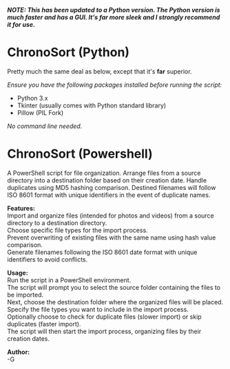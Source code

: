 ***NOTE: This has been updated to a Python version. The Python version is much faster and has a GUI. It's far more sleek and I strongly recommend it for use.***

# ChronoSort (Python)
Pretty much the same deal as below, except that it's **far** superior.

*Ensure you have the following packages installed before running the script:*  
- Python 3.x  
- Tkinter (usually comes with Python standard library)  
- Pillow (PIL Fork)  

*No command line needed.*

# ChronoSort (Powershell)
A PowerShell script for file organization. Arrange files from a source directory into a destination folder based on their creation date. Handle duplicates using MD5 hashing comparison. Destined filenames will follow ISO 8601 format with unique identifiers in the event of duplicate names.

**Features:**  
Import and organize files (intended for photos and videos) from a source directory to a destination directory.  
Choose specific file types for the import process.  
Prevent overwriting of existing files with the same name using hash value comparison.  
Generate filenames following the ISO 8601 date format with unique identifiers to avoid conflicts.  

**Usage:**  
Run the script in a PowerShell environment.  
The script will prompt you to select the source folder containing the files to be imported.  
Next, choose the destination folder where the organized files will be placed.  
Specify the file types you want to include in the import process.  
Optionally choose to check for duplicate files (slower import) or skip duplicates (faster import).  
The script will then start the import process, organizing files by their creation dates.  

**Author:**  
-G
